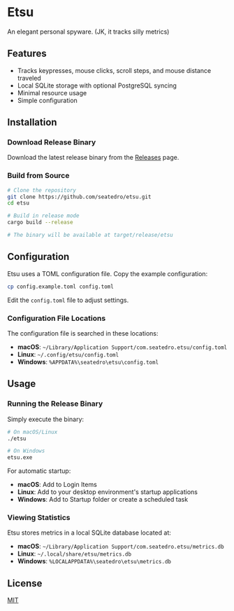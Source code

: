 # Etsu

An elegant personal spyware. (JK, it tracks silly metrics)

## Features

- Tracks keypresses, mouse clicks, scroll steps, and mouse distance traveled
- Local SQLite storage with optional PostgreSQL syncing
- Minimal resource usage
- Simple configuration

## Installation

### Download Release Binary

Download the latest release binary from the [Releases](https://github.com/seatedro/etsu/releases) page.

### Build from Source

```bash
# Clone the repository
git clone https://github.com/seatedro/etsu.git
cd etsu

# Build in release mode
cargo build --release

# The binary will be available at target/release/etsu
```

## Configuration

Etsu uses a TOML configuration file. Copy the example configuration:

```bash
cp config.example.toml config.toml
```

Edit the `config.toml` file to adjust settings.

### Configuration File Locations

The configuration file is searched in these locations:

- **macOS**: `~/Library/Application Support/com.seatedro.etsu/config.toml`
- **Linux**: `~/.config/etsu/config.toml`
- **Windows**: `%APPDATA%\seatedro\etsu\config.toml`

## Usage

### Running the Release Binary

Simply execute the binary:

```bash
# On macOS/Linux
./etsu

# On Windows
etsu.exe
```

For automatic startup:
- **macOS**: Add to Login Items
- **Linux**: Add to your desktop environment's startup applications
- **Windows**: Add to Startup folder or create a scheduled task

### Viewing Statistics

Etsu stores metrics in a local SQLite database located at:

- **macOS**: `~/Library/Application Support/com.seatedro.etsu/metrics.db`
- **Linux**: `~/.local/share/etsu/metrics.db`
- **Windows**: `%LOCALAPPDATA%\seatedro\etsu\metrics.db`

## License

[MIT](LICENSE)
